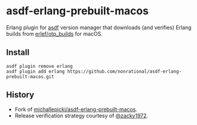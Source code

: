 # asdf-erlang-prebuilt-macos

Erlang plugin for [asdf](https://github.com/asdf-vm/asdf) version manager that downloads (and verifies) Erlang builds from [erlef/otp_builds](https://github.com/erlef/otp_builds/) for macOS.

## Install

```
asdf plugin remove erlang
asdf plugin add erlang https://github.com/nonrational/asdf-erlang-prebuilt-macos.git
```

## History

- Fork of [michallepicki/asdf-erlang-prebuilt-macos](https://github.com/michallepicki/asdf-erlang-prebuilt-macos).
- Release verification strategy courtesy of [@zacky1972](https://gist.github.com/zacky1972/f5ff14bb3b4630f2f2e4e59329dd85a0).
